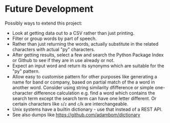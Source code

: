# Future Development

Possibly ways to extend this project:

- Look at getting data out to a CSV rather than just printing.
- Filter or group words by part of speech.
- Rather than just returning the words, actually substitute in the related characters with actual "py" characters.
- After getting results, select a few and search the Python Package Index or Github to see if they are in use already or not.
- Expect an input word and return its synonyms which are suitable for the "py" pattern.
- Allow easy to customise pattern for other purposes like generating a name for band or company, based on partial match of the a word in another word. Consider using string similarity dfifference or simple one-character difference calculation e.g. find a word which contains the search term except the search term can have one letter different. Or certain characters like `s`/`z` and `c`/`k` are interchangeable.
- Unix systems have a builtin dictionary - use that instead of a REST API.
- See also dumps like https://github.com/adambom/dictionary
